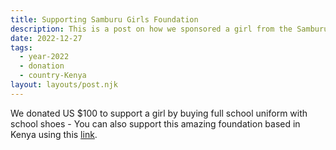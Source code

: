 ```yaml
---
title: Supporting Samburu Girls Foundation
description: This is a post on how we sponsored a girl from the Samburu Girls Foundation in Kenya.
date: 2022-12-27
tags:
  - year-2022
  - donation
  - country-Kenya
layout: layouts/post.njk
---
```

We donated US $100 to support a girl by buying full school uniform with school shoes - You can also support this amazing foundation based in Kenya using this [link](https://samburugirls.foundation/donate/).
